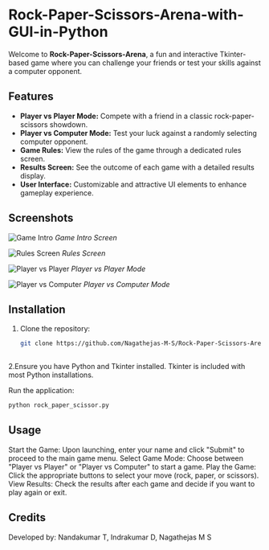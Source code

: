 # Rock-Paper-Scissors-Arena-with-GUI-in-Python

Welcome to **Rock-Paper-Scissors-Arena**, a fun and interactive Tkinter-based game where you can challenge your friends or test your skills against a computer opponent. 

## Features

- **Player vs Player Mode:** Compete with a friend in a classic rock-paper-scissors showdown.
- **Player vs Computer Mode:** Test your luck against a randomly selecting computer opponent.
- **Game Rules:** View the rules of the game through a dedicated rules screen.
- **Results Screen:** See the outcome of each game with a detailed results display.
- **User Interface:** Customizable and attractive UI elements to enhance gameplay experience.

## Screenshots

![Game Intro](screenshots/intro.png)
*Game Intro Screen*

![Rules Screen](screenshots/rules.png)
*Rules Screen*

![Player vs Player](screenshots/player_vs_player.png)
*Player vs Player Mode*

![Player vs Computer](screenshots/player_vs_computer.png)
*Player vs Computer Mode*

## Installation

1. Clone the repository:
   ```bash
   git clone https://github.com/Nagathejas-M-S/Rock-Paper-Scissors-Arena-with-GUI-in-Python.git
  
2.Ensure you have Python and Tkinter installed. Tkinter is included with most Python installations.

Run the application:  
 ```bash
python rock_paper_scissor.py
```

## Usage 

Start the Game: Upon launching, enter your name and click "Submit" to proceed to the main game menu.
Select Game Mode: Choose between "Player vs Player" or "Player vs Computer" to start a game.
Play the Game: Click the appropriate buttons to select your move (rock, paper, or scissors).
View Results: Check the results after each game and decide if you want to play again or exit.

## Credits
Developed by: Nandakumar T, Indrakumar D, Nagathejas M S
